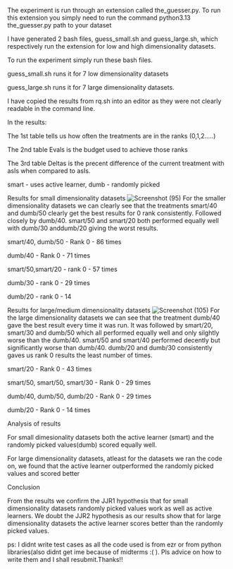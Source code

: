 The experiment is run through an extension called the_guesser.py. To run this extension you simply need to run the command
python3.13 the_guesser.py path to your dataset

I have generated 2 bash files, guess_small.sh and guess_large.sh, which respectively run the extension for low and high dimensionality datasets.

To run the experiment simply run these bash files.

guess_small.sh runs it for 7 low dimensionality datasets

guess_large.sh runs it for 7 large dimensionality datasets.

I have copied the results from rq.sh into an editor as they were not clearly readable in the command line.


In the results: 

The 1st table tells us how often the treatments are in the ranks (0,1,2.....)

The 2nd table Evals is the budget used to achieve those ranks

The 3rd table Deltas is the precent difference of the current treatment with asIs when compared to asIs.

smart - uses active learner, dumb - randomly picked

Results for small dimensionality datasets
![Screenshot (95)](https://github.com/user-attachments/assets/e4910212-a571-4010-adec-cc69600db006)
For the smaller dimensionality datasets we can clearly see that the treatments smart/40 and dumb/50 clearly get the best results for 0 rank consistently. Followed closely by dumb/40. smart/50 and smart/20 both performed equally well with dumb/30 anddumb/20 giving the worst results.

smart/40, dumb/50 - Rank 0 - 86 times

dumb/40 - Rank 0 - 71 times

smart/50,smart/20 - rank 0 - 57 times

dumb/30 - rank 0 - 29 times

dumb/20 - rank 0 - 14

Results for large/medium dimensionality datasets
![Screenshot (105)](https://github.com/user-attachments/assets/8ee60e64-3ade-452d-adb3-ec30e5806e70)
For the large dimensionality datasets we can see that the treatment dumb/40 gave the best result every time it was run. It was followed by smart/20, smart/30 and dumb/50 which all performed equally well and only silghtly worse than the dumb/40. smart/50 and smart/40 performed decently but significantly worse than dumb/40. dumb/20  and dumb/30 consistently gaves us rank 0 results the least number of times.

smart/20 - Rank 0 - 43 times

smart/50, smart/50, smart/30  - Rank 0 - 29 times

dumb/40, dumb/50, dumb/20 - Rank 0 - 29 times

dumb/20 - Rank 0 - 14 times


Analysis of results


For small dimesionality datasets both the active learner (smart) and the randomly picked values(dumb) scored equally well.

For large dimensionality datasets, atleast for the  datasets we ran the code on, we found that the active learner outperformed the randomly picked values and scored better

Conclusion


From the results we confirm the JJR1 hypothesis that for small dimensionality datasets randomly picked values work as well as active learners.
We doubt the JJR2 hypothesis as our results show that for large dimensionality datasets the active learner scores better than the randomly picked values.








ps: I didnt write test cases as all the code used is from ezr or from python libraries(also didnt get ime because of midterms :( ). Pls advice on how to write them and I shall resubmit.Thanks!!

